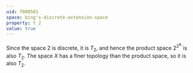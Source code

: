 ```yaml
---
uid: T000501
space: bing's-discrete-extension-space
property: t_2
value: true
---
```

Since the space 2 is discrete, it is $T_2$, and hence the product space $2^{2^\mathbb{R}}$ is also $T_2$.  The space $X$ has a finer topology than the product space, so it is also $T_2$.

